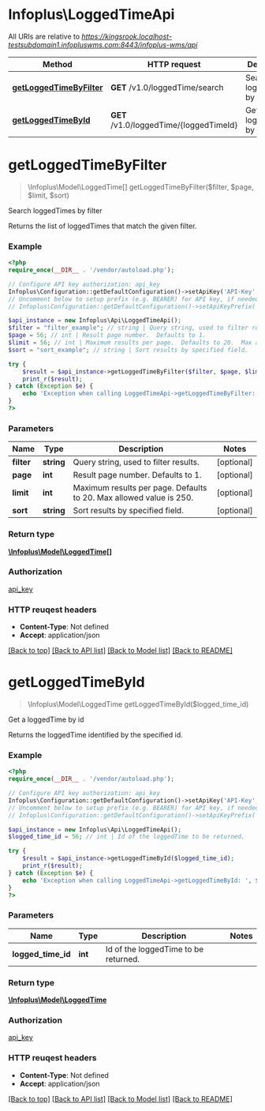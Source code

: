 # Infoplus\LoggedTimeApi

All URIs are relative to *https://kingsrook.localhost-testsubdomain1.infopluswms.com:8443/infoplus-wms/api*

Method | HTTP request | Description
------------- | ------------- | -------------
[**getLoggedTimeByFilter**](LoggedTimeApi.md#getLoggedTimeByFilter) | **GET** /v1.0/loggedTime/search | Search loggedTimes by filter
[**getLoggedTimeById**](LoggedTimeApi.md#getLoggedTimeById) | **GET** /v1.0/loggedTime/{loggedTimeId} | Get a loggedTime by id


# **getLoggedTimeByFilter**
> \Infoplus\Model\LoggedTime[] getLoggedTimeByFilter($filter, $page, $limit, $sort)

Search loggedTimes by filter

Returns the list of loggedTimes that match the given filter.

### Example 
```php
<?php
require_once(__DIR__ . '/vendor/autoload.php');

// Configure API key authorization: api_key
Infoplus\Configuration::getDefaultConfiguration()->setApiKey('API-Key', 'YOUR_API_KEY');
// Uncomment below to setup prefix (e.g. BEARER) for API key, if needed
// Infoplus\Configuration::getDefaultConfiguration()->setApiKeyPrefix('API-Key', 'BEARER');

$api_instance = new Infoplus\Api\LoggedTimeApi();
$filter = "filter_example"; // string | Query string, used to filter results.
$page = 56; // int | Result page number.  Defaults to 1.
$limit = 56; // int | Maximum results per page.  Defaults to 20.  Max allowed value is 250.
$sort = "sort_example"; // string | Sort results by specified field.

try { 
    $result = $api_instance->getLoggedTimeByFilter($filter, $page, $limit, $sort);
    print_r($result);
} catch (Exception $e) {
    echo 'Exception when calling LoggedTimeApi->getLoggedTimeByFilter: ', $e->getMessage(), "\n";
}
?>
```

### Parameters

Name | Type | Description  | Notes
------------- | ------------- | ------------- | -------------
 **filter** | **string**| Query string, used to filter results. | [optional] 
 **page** | **int**| Result page number.  Defaults to 1. | [optional] 
 **limit** | **int**| Maximum results per page.  Defaults to 20.  Max allowed value is 250. | [optional] 
 **sort** | **string**| Sort results by specified field. | [optional] 

### Return type

[**\Infoplus\Model\LoggedTime[]**](LoggedTime.md)

### Authorization

[api_key](../README.md#api_key)

### HTTP reuqest headers

 - **Content-Type**: Not defined
 - **Accept**: application/json

[[Back to top]](#) [[Back to API list]](../README.md#documentation-for-api-endpoints) [[Back to Model list]](../README.md#documentation-for-models) [[Back to README]](../README.md)

# **getLoggedTimeById**
> \Infoplus\Model\LoggedTime getLoggedTimeById($logged_time_id)

Get a loggedTime by id

Returns the loggedTime identified by the specified id.

### Example 
```php
<?php
require_once(__DIR__ . '/vendor/autoload.php');

// Configure API key authorization: api_key
Infoplus\Configuration::getDefaultConfiguration()->setApiKey('API-Key', 'YOUR_API_KEY');
// Uncomment below to setup prefix (e.g. BEARER) for API key, if needed
// Infoplus\Configuration::getDefaultConfiguration()->setApiKeyPrefix('API-Key', 'BEARER');

$api_instance = new Infoplus\Api\LoggedTimeApi();
$logged_time_id = 56; // int | Id of the loggedTime to be returned.

try { 
    $result = $api_instance->getLoggedTimeById($logged_time_id);
    print_r($result);
} catch (Exception $e) {
    echo 'Exception when calling LoggedTimeApi->getLoggedTimeById: ', $e->getMessage(), "\n";
}
?>
```

### Parameters

Name | Type | Description  | Notes
------------- | ------------- | ------------- | -------------
 **logged_time_id** | **int**| Id of the loggedTime to be returned. | 

### Return type

[**\Infoplus\Model\LoggedTime**](LoggedTime.md)

### Authorization

[api_key](../README.md#api_key)

### HTTP reuqest headers

 - **Content-Type**: Not defined
 - **Accept**: application/json

[[Back to top]](#) [[Back to API list]](../README.md#documentation-for-api-endpoints) [[Back to Model list]](../README.md#documentation-for-models) [[Back to README]](../README.md)

